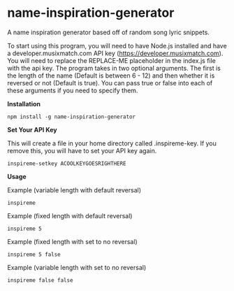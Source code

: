 # name-inspiration-generator

A name inspiration generator based off of random song lyric snippets.

To start using this program, you will need to have Node.js installed and have a developer.musixmatch.com API key (https://developer.musixmatch.com). You will need to replace the REPLACE-ME placeholder in the index.js file with the api key. The program takes in two optional arguments.
The first is the length of the name (Default is between 6 - 12) and then whether it is reversed or not (Default is true).
You can pass true or false into each of these arguments if you need to specify them.

**Installation**

```
npm install -g name-inspiration-generator
```

**Set Your API Key**

This will create a file in your home directory called .inspireme-key. If you remove this, you will have to set your API key again.

```
inspireme-setkey ACOOLKEYGOESRIGHTHERE
```

**Usage**

Example (variable length with default reversal)

```
inspireme
```

Example (fixed length with default reversal)

```
inspireme 5
```

Example (fixed length with set to no reversal)

```
inspireme 5 false
```

Example (variable length with set to no reversal)

```
inspireme false false
```
